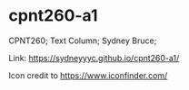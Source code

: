 # cpnt260-a1

CPNT260;
Text Column;
Sydney Bruce;

Link:
https://sydneyyyc.github.io/cpnt260-a1/

Icon credit to https://www.iconfinder.com/